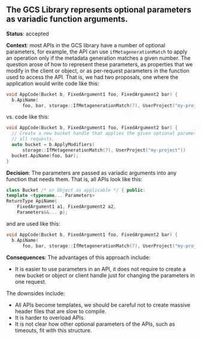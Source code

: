 ## The GCS Library represents optional parameters as variadic function arguments.

**Status**: accepted

**Context**: most APIs in the GCS library have a number of optional parameters,
for example, the API can use `ifMetagenerationMatch` to apply an operation only
if the metadata generation matches a given number. The question arose of how to
represent these parameters, as properties that we modify in the client or
object, or as per-request parameters in the function used to access the API.
That is, we had two proposals, one where the application would write code like
this:

```C++
void AppCode(Bucket b, FixedArgument1 foo, FixedArgument2 bar) {
  b.ApiName(
      foo, bar, storage::IfMetagenerationMatch(7), UserProject("my-project"));
```

vs. code like this:

```C++
void AppCode(Bucket b, FixedArgument1 foo, FixedArgument2 bar) {
  // Create a new bucket handle that applies the given optional parameters to
  // all requests.
  auto bucket = b.ApplyModifiers(
      storage::IfMetagenerationMatch(7), UserProject("my-project"))
  bucket.ApiName(foo, bar);
}
```

**Decision**: The parameters are passed as variadic arguments into any function
that needs them. That is, all APIs look like this:

```C++
class Bucket /* or Object as applicable */ { public:
template <typename... Parameters>
ReturnType ApiName(
    FixedArgument1 a1, FixedArgument2 a2,
    Parameters&&... p);
```

and are used like this:

```C++
void AppCode(Bucket b, FixedArgument1 foo, FixedArgument2 bar) {
  b.ApiName(
      foo, bar, storage::IfMetagenerationMatch(7), UserProject("my-project"));
```

**Consequences**: The advantages of this approach include:

-   It is easier to use parameters in an API, it does not require to create a
    new bucket or object or client handle just for changing the parameters in
    one request.

The downsides include:

-   All APIs become templates, we should be careful not to create massive header
    files that are slow to compile.
-   It is harder to overload APIs.
-   It is not clear how other optional parameters of the APIs, such as timeouts,
    fit with this structure.
